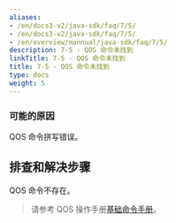 ```yaml
---
aliases:
- /en/docs3-v2/java-sdk/faq/7/5/
- /en/docs3-v2/java-sdk/faq/7/5/
- /en/overview/mannual/java-sdk/faq/7/5/
description: 7-5 - QOS 命令未找到
linkTitle: 7-5 - QOS 命令未找到
title: 7-5 - QOS 命令未找到
type: docs
weight: 5
---
```







### 可能的原因

QOS 命令拼写错误。

## 排查和解决步骤

QOS 命令不存在。

> 请参考 QOS 操作手册[基础命令手册](/en/overview/mannual/java-sdk/reference-manual/qos/command/)。
